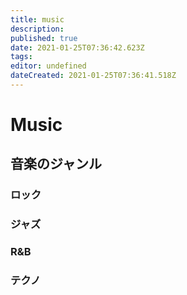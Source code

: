 ```yaml
---
title: music
description: 
published: true
date: 2021-01-25T07:36:42.623Z
tags: 
editor: undefined
dateCreated: 2021-01-25T07:36:41.518Z
---
```


# Music

## 音楽のジャンル

### ロック

### ジャズ

### R&B

### テクノ
